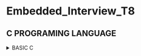 # Embedded_Interview_T8
## C PROGRAMING LANGUAGE
<details>	
<summary>BASIC C </summary>
	
### VARIABLE
- A variable in C is a memory location with some name that helps store some form of data and retrieves it when required. We can store different types of data in the variable and reuse the >>>same variable for storing some other data any of times.
  
- C variable Syntax :

      data_type variable_name = value; // defining single variable
      data_type variable_name1, variable_name2; // defining mutilple variable
  
  Example :

      int a = 10; // Create a variable is a that have data type is int and value is 10.
      float b,c; // Create two variables are a and b that have data type is float and value is uninitialized.
  

